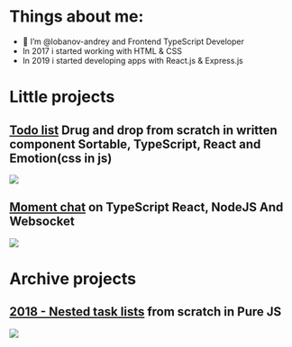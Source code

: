 # Things about me:
- 👋 I’m @lobanov-andrey and Frontend TypeScript Developer
- In 2017 i started working with HTML & CSS
- In 2019 i started developing apps with React.js & Express.js

# Little projects
## [Todo list](https://github.com/lobanov-andrey/todo-list) Drug and drop from scratch in written component Sortable, TypeScript, React and Emotion(css in js) 
![](https://raw.githubusercontent.com/lobanov-andrey/todo-list/main/preview-v3.gif)
## [Moment chat](https://github.com/lobanov-andrey/moment-chat) on TypeScript React, NodeJS And Websocket
![](https://raw.githubusercontent.com/lobanov-andrey/moment-chat/main/preview.gif)

# Archive projects
## [2018 - Nested task lists](https://github.com/lobanov-andrey/nested-task-lists) from scratch in Pure JS
![](https://raw.githubusercontent.com/lobanov-andrey/nested-task-lists/main/preview.gif)

<!---
lobanov-andrey/lobanov-andrey is a ✨ special ✨ repository because its `README.md` (this file) appears on your GitHub profile.
You can click the Preview link to take a look at your changes.
--->
